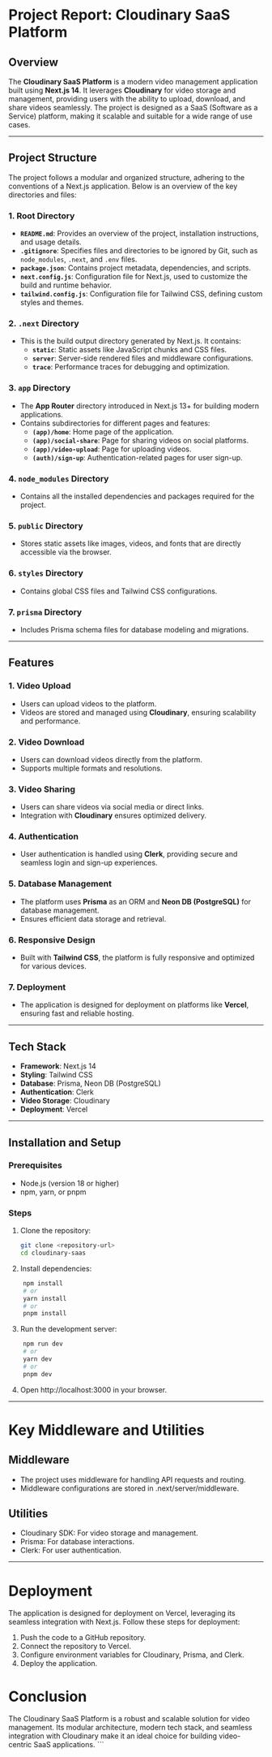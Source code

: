 # Project Report: Cloudinary SaaS Platform

## Overview

The **Cloudinary SaaS Platform** is a modern video management application built using **Next.js 14**. It leverages **Cloudinary** for video storage and management, providing users with the ability to upload, download, and share videos seamlessly. The project is designed as a SaaS (Software as a Service) platform, making it scalable and suitable for a wide range of use cases.

---

## Project Structure

The project follows a modular and organized structure, adhering to the conventions of a Next.js application. Below is an overview of the key directories and files:

### 1. **Root Directory**
- **`README.md`**: Provides an overview of the project, installation instructions, and usage details.
- **`.gitignore`**: Specifies files and directories to be ignored by Git, such as `node_modules`, `.next`, and `.env` files.
- **`package.json`**: Contains project metadata, dependencies, and scripts.
- **`next.config.js`**: Configuration file for Next.js, used to customize the build and runtime behavior.
- **`tailwind.config.js`**: Configuration file for Tailwind CSS, defining custom styles and themes.

### 2. **`.next` Directory**
- This is the build output directory generated by Next.js. It contains:
  - **`static`**: Static assets like JavaScript chunks and CSS files.
  - **`server`**: Server-side rendered files and middleware configurations.
  - **`trace`**: Performance traces for debugging and optimization.

### 3. **`app` Directory**
- The **App Router** directory introduced in Next.js 13+ for building modern applications.
- Contains subdirectories for different pages and features:
  - **`(app)/home`**: Home page of the application.
  - **`(app)/social-share`**: Page for sharing videos on social platforms.
  - **`(app)/video-upload`**: Page for uploading videos.
  - **`(auth)/sign-up`**: Authentication-related pages for user sign-up.

### 4. **`node_modules` Directory**
- Contains all the installed dependencies and packages required for the project.

### 5. **`public` Directory**
- Stores static assets like images, videos, and fonts that are directly accessible via the browser.

### 6. **`styles` Directory**
- Contains global CSS files and Tailwind CSS configurations.

### 7. **`prisma` Directory**
- Includes Prisma schema files for database modeling and migrations.

---

## Features

### 1. **Video Upload**
- Users can upload videos to the platform.
- Videos are stored and managed using **Cloudinary**, ensuring scalability and performance.

### 2. **Video Download**
- Users can download videos directly from the platform.
- Supports multiple formats and resolutions.

### 3. **Video Sharing**
- Users can share videos via social media or direct links.
- Integration with **Cloudinary** ensures optimized delivery.

### 4. **Authentication**
- User authentication is handled using **Clerk**, providing secure and seamless login and sign-up experiences.

### 5. **Database Management**
- The platform uses **Prisma** as an ORM and **Neon DB (PostgreSQL)** for database management.
- Ensures efficient data storage and retrieval.

### 6. **Responsive Design**
- Built with **Tailwind CSS**, the platform is fully responsive and optimized for various devices.

### 7. **Deployment**
- The application is designed for deployment on platforms like **Vercel**, ensuring fast and reliable hosting.

---

## Tech Stack

- **Framework**: Next.js 14
- **Styling**: Tailwind CSS
- **Database**: Prisma, Neon DB (PostgreSQL)
- **Authentication**: Clerk
- **Video Storage**: Cloudinary
- **Deployment**: Vercel

---

## Installation and Setup

### Prerequisites
- Node.js (version 18 or higher)
- npm, yarn, or pnpm

### Steps
1. Clone the repository:
   ```bash
   git clone <repository-url>
   cd cloudinary-saas
   ```
2. Install dependencies:
```bash
    npm install
    # or
    yarn install
    # or
    pnpm install
```

3. Run the development server:
```bash
    npm run dev
    # or
    yarn dev
    # or
    pnpm dev
```

4. Open http://localhost:3000 in your browser.

---

# Key Middleware and Utilities
## Middleware
- The project uses middleware for handling API requests and routing.
- Middleware configurations are stored in .next/server/middleware.
## Utilities
- Cloudinary SDK: For video storage and management.
- Prisma: For database interactions.
- Clerk: For user authentication.

---

# Deployment
The application is designed for deployment on Vercel, leveraging its seamless integration with Next.js. Follow these steps for deployment:

1. Push the code to a GitHub repository.
2. Connect the repository to Vercel.
3. Configure environment variables for Cloudinary, Prisma, and Clerk.
4. Deploy the application.

# Conclusion
The Cloudinary SaaS Platform is a robust and scalable solution for video management. Its modular architecture, modern tech stack, and seamless integration with Cloudinary make it an ideal choice for building video-centric SaaS applications. ```